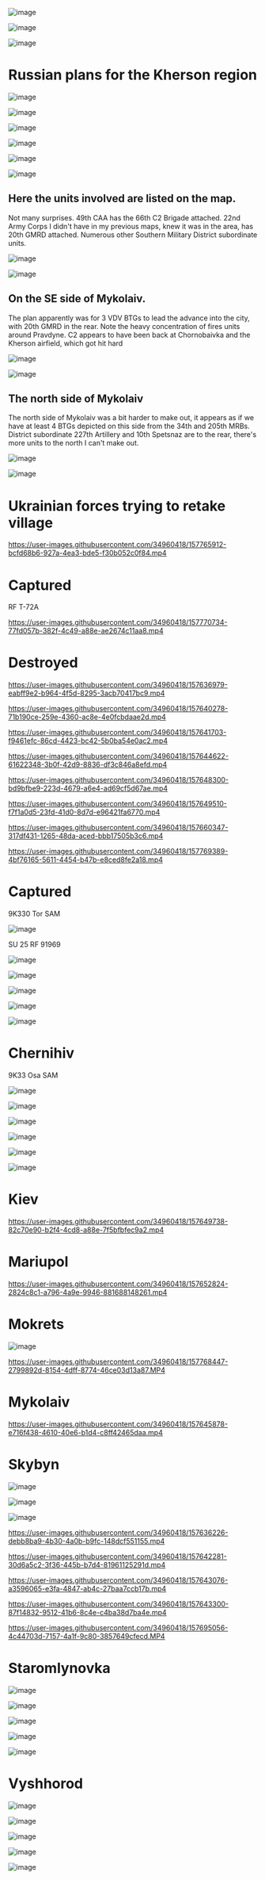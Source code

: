 ![image](https://user-images.githubusercontent.com/34960418/157643531-bd94bf9b-9488-4b36-ab33-a73e4576c213.png)

![image](https://user-images.githubusercontent.com/34960418/157710628-3b86bb7b-6c79-4699-b5a4-0ae46fd7d161.png)

![image](https://user-images.githubusercontent.com/34960418/157766499-9a47a26d-c421-4750-b0c4-8184100302e7.png)


# Russian plans for the Kherson region

![image](https://user-images.githubusercontent.com/34960418/159467948-4215bda3-6ee6-42a3-8743-1d1a7b44e2e5.png)

![image](https://user-images.githubusercontent.com/34960418/159468055-51c2d364-554c-40eb-9018-be653ef5c013.png)

![image](https://user-images.githubusercontent.com/34960418/159468230-23a03238-a8c7-4978-8f97-94d7e55b6a53.png)

![image](https://user-images.githubusercontent.com/34960418/159466683-104faf4b-7743-490b-9104-f3182f113ce3.png)

![image](https://user-images.githubusercontent.com/34960418/159466696-7e7c8f90-8132-4e29-a572-c019257f2781.png)

![image](https://user-images.githubusercontent.com/34960418/159466714-45555237-e69d-43bb-a9ba-2a66cbd3f2a4.png)

## Here the units involved are listed on the map. 

Not many surprises. 49th CAA has the 66th C2 Brigade attached. 22nd Army Corps I didn't have in my previous maps, knew it was in the area, has 20th GMRD attached. Numerous other Southern Military District subordinate units.

![image](https://user-images.githubusercontent.com/34960418/159466882-31a6a922-fcf2-4954-b5ca-f0c7c98bc531.png)

![image](https://user-images.githubusercontent.com/34960418/159466896-5d8f2473-97ad-4859-bc0e-b3536cc16b2c.png)

## On the SE side of Mykolaiv. 

The plan apparently was for 3 VDV BTGs to lead the advance into the city, with 20th GMRD in the rear. Note the heavy concentration of fires units around Pravdyne. C2 appears to have been back at Chornobaivka and the Kherson airfield, which got hit hard

![image](https://user-images.githubusercontent.com/34960418/159467131-dcfa21fe-2506-4981-ad77-41c4a0b534f8.png)

![image](https://user-images.githubusercontent.com/34960418/159467156-47918850-ecfe-4d57-b785-69b7a80e1848.png)


## The north side of Mykolaiv

The north side of Mykolaiv was a bit harder to make out, it appears as if we have at least 4 BTGs depicted on this side from the 34th and 205th MRBs. District subordinate 227th Artillery and 10th Spetsnaz are to the rear, there's more units to the north I can't make out.

![image](https://user-images.githubusercontent.com/34960418/159467749-f0210072-0dc1-46f3-a894-1fd637f24682.png)

![image](https://user-images.githubusercontent.com/34960418/159467758-e807e7ed-f9a7-4008-a04e-43dc8e5fa25d.png)





# Ukrainian forces trying to retake village

https://user-images.githubusercontent.com/34960418/157765912-bcfd68b6-927a-4ea3-bde5-f30b052c0f84.mp4


# Captured

RF T-72A

https://user-images.githubusercontent.com/34960418/157770734-77fd057b-382f-4c49-a88e-ae2674c11aa8.mp4



# Destroyed

https://user-images.githubusercontent.com/34960418/157636979-eabff9e2-b964-4f5d-8295-3acb70417bc9.mp4

https://user-images.githubusercontent.com/34960418/157640278-71b190ce-259e-4360-ac8e-4e0fcbdaae2d.mp4

https://user-images.githubusercontent.com/34960418/157641703-f9461efc-86cd-4423-bc42-5b0ba54e0ac2.mp4

https://user-images.githubusercontent.com/34960418/157644622-61622348-3b0f-42d9-8836-df3c846a8efd.mp4

https://user-images.githubusercontent.com/34960418/157648300-bd9bfbe9-223d-4679-a6e4-ad69cf5d67ae.mp4

https://user-images.githubusercontent.com/34960418/157649510-f7f1a0d5-23fd-41d0-8d7d-e96421fa6770.mp4

https://user-images.githubusercontent.com/34960418/157660347-317df431-1265-48da-aced-bbb17505b3c6.mp4

https://user-images.githubusercontent.com/34960418/157769389-4bf76165-5611-4454-b47b-e8ced8fe2a18.mp4





# Captured

9K330 Tor SAM

![image](https://user-images.githubusercontent.com/34960418/157692298-5caa3372-ad5a-49a4-b691-06a519f1506a.png)





SU 25 RF 91969

![image](https://user-images.githubusercontent.com/34960418/157653796-a0cfd0b9-f352-4ea4-b6ba-5de399e29053.png)

![image](https://user-images.githubusercontent.com/34960418/157653821-547cf83d-d024-4ed9-8e1f-7ea9d26c4899.png)

![image](https://user-images.githubusercontent.com/34960418/157653843-ec672b65-af22-4c95-a50d-9c9f313f7bf0.png)

![image](https://user-images.githubusercontent.com/34960418/157655487-6b8e0385-8d78-4149-ad02-dcaf61e00540.png)

![image](https://user-images.githubusercontent.com/34960418/157662268-45a29883-ab29-440b-b085-3ddeec90945f.png)




# Chernihiv

9K33 Osa SAM

![image](https://user-images.githubusercontent.com/34960418/157646406-b1a6bab5-ed57-4f8d-9788-d770e2f5afd0.png)

![image](https://user-images.githubusercontent.com/34960418/157646484-57cd80dc-6bd4-4ed6-8978-023a3aaa4cc3.png)

![image](https://user-images.githubusercontent.com/34960418/157646507-94038a02-5c73-4d74-818a-62b944343740.png)

![image](https://user-images.githubusercontent.com/34960418/157713488-70b6b4d1-c06b-4646-b080-97d085061b64.png)

![image](https://user-images.githubusercontent.com/34960418/157713552-93b7f1ea-c812-456a-af3a-e0bb21b380f5.png)


![image](https://user-images.githubusercontent.com/34960418/157713521-e8466361-0722-4394-8587-ebb50fedf580.png)



# Kiev

https://user-images.githubusercontent.com/34960418/157649738-82c70e90-b2f4-4cd8-a88e-7f5bfbfec9a2.mp4



# Mariupol

https://user-images.githubusercontent.com/34960418/157652824-2824c8c1-a796-4a9e-9946-881688148261.mp4



# Mokrets

![image](https://user-images.githubusercontent.com/34960418/157768493-e147f6ba-e57d-4b2d-a0c0-4f683ec4d97a.png)

https://user-images.githubusercontent.com/34960418/157768447-2799892d-8154-4dff-8774-46ce03d13a87.MP4





# Mykolaiv

https://user-images.githubusercontent.com/34960418/157645878-e716f438-4610-40e6-b1d4-c8ff42465daa.mp4



# Skybyn

![image](https://user-images.githubusercontent.com/34960418/157636026-37e3a34b-f9c9-4748-8d40-eb5978073db7.png)

![image](https://user-images.githubusercontent.com/34960418/157636560-3997c07b-0d25-483e-80fe-e0d2342b999e.png)

![image](https://user-images.githubusercontent.com/34960418/157636583-59bfc8a4-2a7a-4920-8492-2bbc48f35388.png)

https://user-images.githubusercontent.com/34960418/157636226-debb8ba9-4b30-4a0b-b9fc-148dcf551155.mp4

https://user-images.githubusercontent.com/34960418/157642281-30d6a5c2-3f36-445b-b7d4-81961125291d.mp4

https://user-images.githubusercontent.com/34960418/157643076-a3596065-e3fa-4847-ab4c-27baa7ccb17b.mp4

https://user-images.githubusercontent.com/34960418/157643300-87f14832-9512-41b6-8c4e-c4ba38d7ba4e.mp4

https://user-images.githubusercontent.com/34960418/157695056-4c44703d-7157-4a1f-9c80-3857649cfecd.MP4




# Staromlynovka

![image](https://user-images.githubusercontent.com/34960418/157645042-cdd32f30-1ff5-4421-ad96-33bbca1ff3d6.png)

![image](https://user-images.githubusercontent.com/34960418/157644849-c49e7431-61e8-42ea-b6b4-67e459d6d637.png)

![image](https://user-images.githubusercontent.com/34960418/157645261-267f3d00-fdb7-4dc8-bb6d-ce29b240b7a7.png)

![image](https://user-images.githubusercontent.com/34960418/157645205-84f84f9b-fbf3-404e-b934-1c4f5a13f266.png)

![image](https://user-images.githubusercontent.com/34960418/157645230-b1bb0a12-2622-4b73-a3fe-bb45c0a15a81.png)






# Vyshhorod

![image](https://user-images.githubusercontent.com/34960418/157637230-cf3e5b03-d5af-4969-992b-fc964794be51.png)

![image](https://user-images.githubusercontent.com/34960418/157637292-b16a3396-f2ce-499a-943d-5e4365be4619.png)

![image](https://user-images.githubusercontent.com/34960418/157637342-a4f59d6a-a378-43fb-8e4e-dc15d467592b.png)

![image](https://user-images.githubusercontent.com/34960418/157637317-0b18ebc4-ca5b-4b71-9887-2bc96ab3b5c9.png)

![image](https://user-images.githubusercontent.com/34960418/157637407-4e331556-774f-4beb-8c8f-7bf5ee1e9122.png)

